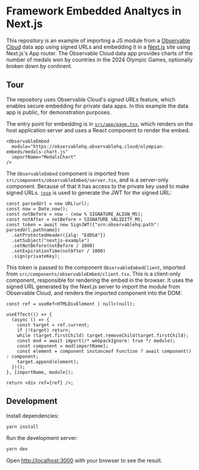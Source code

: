 # Framework Embedded Analtycs in Next.js

This repository is an example of importing a JS module from a [Observable Cloud](https://observablehq.com/documentation/data-apps/) data app using signed URLs and embedding it in a [Next.js](https://nextjs.org) site using Next.js's App router. The Observable Cloud data app provides charts of the number of medals won by countries in the 2024 Olympic Games, optionally broken down by continent.

## Tour

The repository uses Observable Cloud's *signed URLs* feature, which enables secure embedding for private data apps. In this example the data app is public, for demonstration purposes.

The entry point for embedding is in [`src/app/page.tsx`](https://github.com/observablehq/nextjs-observable-embed/blob/main/src/app/page.tsx), which renders on the host application server and uses a React component to render the embed.

```tsx
<ObservableEmbed
  module="https://observablehq.observablehq.cloud/olympian-embeds/medals-chart.js"
  importName="MedalsChart"
/>
```

The `ObservableEmbed` component is imported from `src/components/observableEmbed/server.tsx`, and is a server-only component. Because of that it has access to the private key used to make signed URLs. [`jose`](https://github.com/panva/jose) is used to generate the JWT for the signed URL:

```tsx
const parsedUrl = new URL(url);
const now = Date.now();
const notBefore = now - (now % SIGNATURE_ALIGN_MS);
const notAfter = notBefore + SIGNATURE_VALIDITY_MS;
const token = await new SignJWT({"urn:observablehq:path": parsedUrl.pathname})
  .setProtectedHeader({alg: "EdDSA"})
  .setSubject("nextjs-example")
  .setNotBefore(notBefore / 1000)
  .setExpirationTime(notAfter / 1000)
  .sign(privateKey);
```

This token is passed to the component `ObservableEmbedClient`, imported from `src/components/observableEmbed/client.tsx`. This is a client-only component, responsible for rendering the embed in the browser. It uses the signed URL generated by the Next.js server to import the module from Observable Cloud, and renders the imported component into the DOM:

```tsx
const ref = useRef<HTMLDivElement | null>(null);

useEffect(() => {
  (async () => {
    const target = ref.current;
    if (!target) return;
    while (target.firstChild) target.removeChild(target.firstChild);
    const mod = await import(/* webpackIgnore: true */ module);
    const component = mod[importName];
    const element = component instanceof Function ? await component() : component;
    target.append(element);
  })();
}, [importName, module]);

return <div ref={ref} />;
```

## Development

Install dependencies:

```sh
yarn install
```

Run the development server:

```sh
yarn dev
```

Open [http://localhost:3000](http://localhost:3000) with your browser to see the result.
